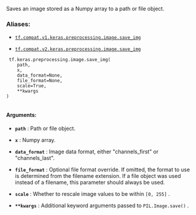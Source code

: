 Saves an image stored as a Numpy array to a path or file object.



### Aliases:

- [ `tf.compat.v1.keras.preprocessing.image.save_img` ](/api_docs/python/tf/keras/preprocessing/image/save_img)

- [ `tf.compat.v2.keras.preprocessing.image.save_img` ](/api_docs/python/tf/keras/preprocessing/image/save_img)



```
 tf.keras.preprocessing.image.save_img(
    path,
    x,
    data_format=None,
    file_format=None,
    scale=True,
    **kwargs
)
 
```



#### Arguments:

- **`path`** : Path or file object.

- **`x`** : Numpy array.

- **`data_format`** : Image data format,
either "channels_first" or "channels_last".

- **`file_format`** : Optional file format override. If omitted, the
format to use is determined from the filename extension.
If a file object was used instead of a filename, this
parameter should always be used.

- **`scale`** : Whether to rescale image values to be within  `[0, 255]` .

- **`**kwargs`** : Additional keyword arguments passed to  `PIL.Image.save()` .

